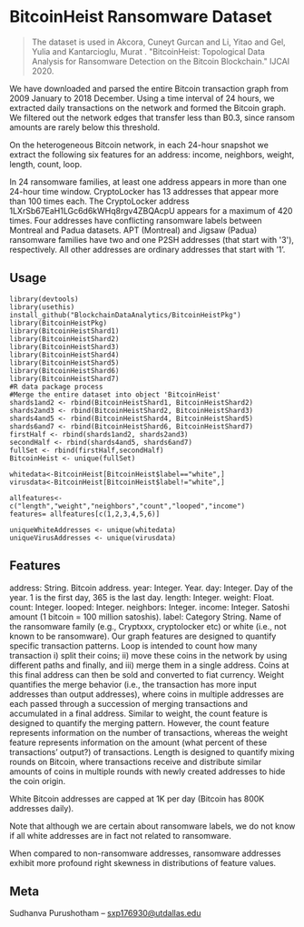 # BitcoinHeist Ransomware Dataset
> The dataset is used in Akcora, Cuneyt Gurcan and Li, Yitao and Gel, Yulia and 
Kantarcioglu, Murat . "BitcoinHeist: Topological Data Analysis for Ransomware Detection on the
Bitcoin Blockchain." IJCAI 2020.

We have downloaded and parsed the entire Bitcoin transaction graph from 2009 January to 2018 December. Using a time interval of 24 hours, we extracted daily transactions on the network and formed the Bitcoin graph. We filtered out the network edges that transfer less than B0.3, since ransom amounts are rarely below this threshold.

On the heterogeneous Bitcoin network, in each 24-hour snapshot we extract the following six features for an address: income, neighbors, weight, length, count, loop.

In 24 ransomware families, at least one address appears in more than one 24-hour time window. 
CryptoLocker has 13 addresses that appear more than 100 times each. 
The CryptoLocker address 1LXrSb67EaH1LGc6d6kWHq8rgv4ZBQAcpU appears for a maximum of 420 times. 
Four addresses have conflicting ransomware labels between Montreal and Padua datasets. 
APT (Montreal) and Jigsaw (Padua) ransomware families have two and one P2SH addresses (that start with '3'), respectively. 
All other addresses are ordinary addresses that start with ’1’.

## Usage
```
library(devtools)
library(usethis)
install_github("BlockchainDataAnalytics/BitcoinHeistPkg")
library(BitcoinHeistPkg)
library(BitcoinHeistShard1)
library(BitcoinHeistShard2)
library(BitcoinHeistShard3)
library(BitcoinHeistShard4)
library(BitcoinHeistShard5)
library(BitcoinHeistShard6)
library(BitcoinHeistShard7)
#R data package process
#Merge the entire dataset into object 'BitcoinHeist'
shards1and2 <- rbind(BitcoinHeistShard1, BitcoinHeistShard2)
shards2and3 <- rbind(BitcoinHeistShard2, BitcoinHeistShard3)
shards4and5 <- rbind(BitcoinHeistShard4, BitcoinHeistShard5)
shards6and7 <- rbind(BitcoinHeistShard6, BitcoinHeistShard7)
firstHalf <- rbind(shards1and2, shards2and3)
secondHalf <- rbind(shards4and5, shards6and7)
fullSet <- rbind(firstHalf,secondHalf)
BitcoinHeist <- unique(fullSet)

whitedata<-BitcoinHeist[BitcoinHeist$label=="white",]
virusdata<-BitcoinHeist[BitcoinHeist$label!="white",]

allfeatures<-c("length","weight","neighbors","count","looped","income")
features= allfeatures[c(1,2,3,4,5,6)]

uniqueWhiteAddresses <- unique(whitedata)
uniqueVirusAddresses <- unique(virusdata)
```

## Features

address: String. Bitcoin address.
year: Integer. Year.
day: Integer. Day of the year. 1 is the first day, 365 is the last day.
length: Integer.
weight: Float.
count: Integer.
looped: Integer.
neighbors: Integer.
income: Integer. Satoshi amount (1 bitcoin = 100 million satoshis).
label: Category String. Name of the ransomware family (e.g., Cryptxxx, cryptolocker etc) or 
white (i.e., not known to be ransomware).
Our graph features are designed to quantify specific transaction patterns. 
Loop is intended to count how many transaction i) split their coins; 
ii) move these coins in the network by using different paths and finally, and 
iii) merge them in a single address. Coins at this final address can then be sold and converted to fiat currency. 
Weight quantifies the merge behavior (i.e., the transaction has more input addresses than output addresses), 
where coins in multiple addresses are each passed through a succession of merging transactions and 
accumulated in a final address. 
Similar to weight, the count feature is designed to quantify the merging pattern. 
However, the count feature represents information on the number of transactions, 
whereas the weight feature represents information on the amount (what percent of these transactions’ output?) 
of transactions. Length is designed to quantify mixing rounds on Bitcoin, where transactions receive and 
distribute similar amounts of coins in multiple rounds with newly created addresses to hide the coin origin.

White Bitcoin addresses are capped at 1K per day (Bitcoin has 800K addresses daily).

Note that although we are certain about ransomware labels, we do not know if all white addresses are in fact not related to ransomware.

When compared to non-ransomware addresses, ransomware addresses exhibit more profound right skewness in distributions of feature values.


## Meta

Sudhanva Purushotham – sxp176930@utdallas.edu


